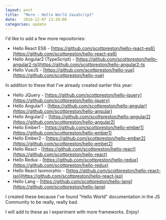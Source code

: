 ```yaml
---
layout: post
title:  "More - Hello World JavaScript"
date:   2016-12-07 13:39:00
categories: update
---
```

I'd like to add a few more repositories:

* Hello React ES6 - [https://github.com/scottpreston/hello-react-es6](https://github.com/scottpreston/hello-react-es6)
* Hello Angular2 (TypeScript) - [https://github.com/scottpreston/hello-angular2-ts](https://github.com/scottpreston/hello-angular2-ts
* Hello VueJS - [https://github.com/scottpreston/hello-vue](https://github.com/scottpreston/hello-vue)

In addition to these that I've already created earlier this year:

* Hello JQuery - [https://github.com/scottpreston/hello-jquery](https://github.com/scottpreston/hello-jquery)
* Hello Angular1 - [https://github.com/scottpreston/hello-angular](https://github.com/scottpreston/hello-angular)
* Hello Angular2 - [https://github.com/scottpreston/hello-angular2](https://github.com/scottpreston/hello-angular2)
* Hello Ember1 - [https://github.com/scottpreston/hello-ember1](https://github.com/scottpreston/hello-ember1)
* Hello Ember2 - [https://github.com/scottpreston/hello-ember2](https://github.com/scottpreston/hello-ember2)
* Hello React - [https://github.com/scottpreston/hello-react](https://github.com/scottpreston/hello-react)
* Hello Redux - [https://github.com/scottpreston/hello-redux](https://github.com/scottpreston/hello-redux)
* Hello React Isomorphic - [https://github.com/scottpreston/hello-react-iso](https://github.com/scottpreston/hello-react-iso)
* Hello Lang - [https://github.com/scottpreston/hello-lang](https://github.com/scottpreston/hello-lang)

I created these because I've found "Hello World" documentation in the JS Community to be really, really bad.

I will add to these as I experiment with more frameworks. Enjoy!

[jekyll]:      http://jekyllrb.com
[jekyll-gh]:   https://github.com/jekyll/jekyll
[jekyll-help]: https://github.com/jekyll/jekyll-help

